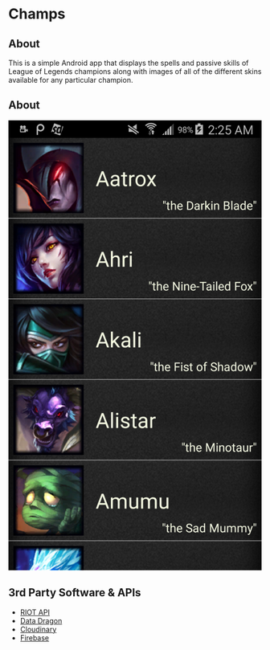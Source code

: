 Champs
======

About
--------------------------------------
This is a simple Android app that displays the spells and passive skills of League of Legends champions along with images of all of the different skins available for any particular champion.

About
--------------------------------------
![](screenshots/screenshot1.png)

3rd Party Software & APIs
--------------------------------------
* [RIOT API](https://developer.riotgames.com/) 
* [Data Dragon](http://ddragon.leagueoflegends.com/tool/)
* [Cloudinary](http://cloudinary.com/)
* [Firebase](https://www.firebase.com/)
